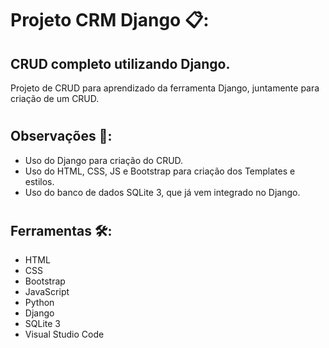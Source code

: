 # Projeto CRM Django  📋:
## CRUD completo utilizando Django.

Projeto de CRUD para aprendizado da ferramenta Django, juntamente para criação de um CRUD.

# 

## Observações :pencil::

- Uso do Django para criação do CRUD. 
- Uso do HTML, CSS, JS e Bootstrap para criação dos Templates e estilos.
- Uso do banco de dados SQLite 3, que já vem integrado no Django.

# 

## Ferramentas :hammer_and_wrench::

- HTML
- CSS
- Bootstrap
- JavaScript
- Python
- Django
- SQLite 3
- Visual Studio Code

